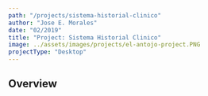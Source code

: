 ```yaml
---
path: "/projects/sistema-historial-clinico"
author: "Jose E. Morales"
date: "02/2019"
title: "Project: Sistema Historial Clinico"
image: ../assets/images/projects/el-antojo-project.PNG
projectType: "Desktop"
---
```

## Overview